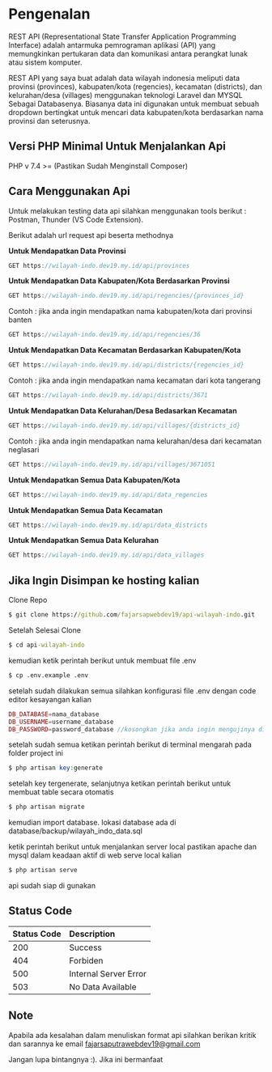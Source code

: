 # Pengenalan
REST API (Representational State Transfer Application Programming Interface) adalah antarmuka pemrograman aplikasi (API) yang memungkinkan pertukaran data dan komunikasi antara perangkat lunak atau sistem komputer.

REST API yang saya buat adalah data wilayah indonesia meliputi data provinsi (provinces), kabupaten/kota (regencies), kecamatan (districts), dan kelurahan/desa (villages) menggunakan teknologi Laravel dan MYSQL Sebagai Databasenya. Biasanya data ini digunakan untuk membuat sebuah dropdown bertingkat untuk mencari data kabupaten/kota berdasarkan nama provinsi dan seterusnya.

## Versi PHP Minimal Untuk Menjalankan Api
PHP v 7.4 >= (Pastikan Sudah Menginstall Composer)

## Cara Menggunakan Api

Untuk melakukan testing data api silahkan menggunakan tools berikut : Postman, Thunder (VS Code Extension).

Berikut adalah url request api beserta methodnya

<b> Untuk Mendapatkan Data Provinsi </b>

```javascript
GET https://wilayah-indo.dev19.my.id/api/provinces
```

<b> Untuk Mendapatkan Data Kabupaten/Kota Berdasarkan Provinsi </b>

```javascript
GET https://wilayah-indo.dev19.my.id/api/regencies/{provinces_id}
```

Contoh :
jika anda ingin mendapatkan nama kabupaten/kota dari provinsi banten

```javascript
GET https://wilayah-indo.dev19.my.id/api/regencies/36
```

<b> Untuk Mendapatkan Data Kecamatan Berdasarkan Kabupaten/Kota </b>

```javascript
GET https://wilayah-indo.dev19.my.id/api/districts/{regencies_id}
```

Contoh :
jika anda ingin mendapatkan nama kecamatan dari kota tangerang

```javascript
GET https://wilayah-indo.dev19.my.id/api/districts/3671
```

<b> Untuk Mendapatkan Data Kelurahan/Desa Bedasarkan Kecamatan </b>

```javascript
GET https://wilayah-indo.dev19.my.id/api/villages/{districts_id}
```

Contoh :
jika anda ingin mendapatkan nama kelurahan/desa dari kecamatan neglasari

```javascript
GET https://wilayah-indo.dev19.my.id/api/villages/3671051
```

<b> Untuk Mendapatkan Semua Data Kabupaten/Kota </b>

```javascript
GET https://wilayah-indo.dev19.my.id/api/data_regencies
```

<b> Untuk Mendapatkan Semua Data Kecamatan </b>

```javascript
GET https://wilayah-indo.dev19.my.id/api/data_districts
```

<b> Untuk Mendapatkan Semua Data Kelurahan </b>

```javascript
GET https://wilayah-indo.dev19.my.id/api/data_villages
```

## Jika Ingin Disimpan ke hosting kalian

Clone Repo

```cmd
$ git clone https://github.com/fajarsapwebdev19/api-wilayah-indo.git
```

Setelah Selesai Clone

```cmd
$ cd api-wilayah-indo
```

kemudian ketik perintah berikut untuk membuat file .env
```cmd
$ cp .env.example .env
```

setelah sudah dilakukan semua silahkan konfigurasi file .env dengan code editor kesayangan kalian
```php
DB_DATABASE=nama_database
DB_USERNAME=username_database
DB_PASSWORD=password_database //kosongkan jika anda ingin mengujinya di local
```

setelah sudah semua ketikan perintah berikut di terminal mengarah pada folder project ini
```php
$ php artisan key:generate
```

setelah key tergenerate, selanjutnya ketikan perintah berikut untuk membuat table secara otomatis
```php
$ php artisan migrate
```

kemudian import database. lokasi database ada di database/backup/wilayah_indo_data.sql

ketik perintah berikut untuk menjalankan server local pastikan apache dan mysql dalam keadaan aktif di web serve local kalian

```php
$ php artisan serve
```

api sudah siap di gunakan
## Status Code
| Status Code | Description |
| :--- | :--- |
| 200 | Success |
| 404 | Forbiden |
| 500 | Internal Server Error |
| 503 | No Data Available |

## Note
Apabila ada kesalahan dalam menuliskan format api silahkan berikan kritik dan sarannya ke email fajarsaputrawebdev19@gmail.com

Jangan lupa bintangnya :). Jika ini bermanfaat
